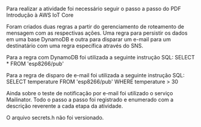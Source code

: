 Para realizar a atividade foi necessário seguir o passo a passo do PDF Introdução à AWS IoT Core

Foram criados duas regras a partir do gerenciamento de roteamento de mensagem com as respectivas ações.
Uma regra para persistir os dados em uma base DynamoDB e outra para disparar um e-mail para um destinatário com uma regra específica através do SNS.

Para a regra com DynamoDB foi utilizada a seguinte instrução SQL: 
SELECT * FROM 'esp8266/pub'

Para a regra de disparo de e-mail foi utilizada a seguinte instrução SQL:
SELECT temperature FROM 'esp8266/pub' WHERE temperature > 30

Ainda sobre o teste de notificação por e-mail foi utilizado o serviço Mailinator.
Todo o passo a passo foi registrado e enumerado com a descrição reverente a cada etapa da atividade.

O arquivo secrets.h não foi versionado.
